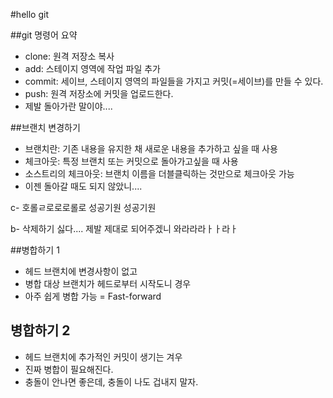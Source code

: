 #hello git


##git 명령어 요약

- clone: 원격 저장소 복사
- add: 스테이지 영역에 작업 파일 추가
- commit: 세이브, 스테이지 영역의 파일들을 가지고 커밋(=세이브)를 만들 수 있다.
- push: 원격 저장소에 커밋을 업로드한다.
- 제발 돌아가란 말이야....

##브랜치 변경하기

- 브랜치란: 기존 내용을 유지한 채 새로운 내용을 추가하고 싶을 때 사용
- 체크아웃: 특정 브랜치 또는 커밋으로 돌아가고싶을 때 사용
- 소스트리의 체크아웃: 브랜치 이름을 더블클릭하는 것만으로 체크아웃 가능
- 이젠 돌아갈 때도 되지 않았니....

c- 호롤ㄹ로로로롤로 성공기원 성공기원

b- 삭제하기 싫다.... 제발 제대로 되어주겠니
와라라라ㅏㅏ라ㅏ

##병합하기 1
- 헤드 브랜치에 변경사항이 없고
- 병합 대상 브랜치가 헤드로부터 시작도니 경우
- 아주 쉽게 병합 가능 = Fast-forward


## 병합하기 2
- 헤드 브랜치에 추가적인 커밋이 생기는 겨우
- 진짜 병합이 필요해진다.
- 충돌이 안나면 좋은데, 충돌이 나도 겁내지 말자.